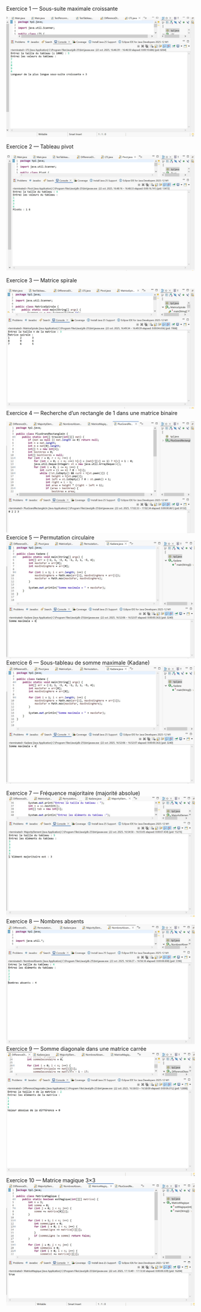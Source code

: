 Exercice 1 — Sous-suite maximale croissante

![image alt](https://raw.githubusercontent.com/ASMALAOUY/tp2.cpp/6156bfa23192751e1268ac4fac5404e2a01ca5c9/Capture%20d%E2%80%99%C3%A9cran%20ex1%20tp2.jpg)

Exercice 2 — Tableau pivot

![image alt](https://raw.githubusercontent.com/ASMALAOUY/tp2.cpp/6156bfa23192751e1268ac4fac5404e2a01ca5c9/Capture%20d%E2%80%99%C3%A9cran%202025-10-22%20164849.jpg)

Exercice 3 — Matrice spirale

![image alt](https://raw.githubusercontent.com/ASMALAOUY/tp2.cpp/6156bfa23192751e1268ac4fac5404e2a01ca5c9/Capture%20d%E2%80%99%C3%A9cran%20ex3tp2.jpg)
Exercice 4 — Recherche d’un rectangle de 1 dans une matrice binaire

![image alt](https://github.com/ASMALAOUY/tp2.cpp/blob/main/Capture%20d%E2%80%99%C3%A9cran%20ex4tp2.jpg?raw=true)
Exercice 5 — Permutation circulaire
![image alt](https://github.com/ASMALAOUY/tp2.cpp/blob/main/Capture%20d%E2%80%99%C3%A9cran%20ex6tp2.jpg?raw=true)
Exercice 6 — Sous-tableau de somme maximale (Kadane)
![image alt](https://github.com/ASMALAOUY/tp2.cpp/blob/main/Capture%20d%E2%80%99%C3%A9cran%20ex6tp2.jpg?raw=true)

Exercice 7 — Fréquence majoritaire (majorité absolue)
![image alt](https://raw.githubusercontent.com/ASMALAOUY/tp2.cpp/6156bfa23192751e1268ac4fac5404e2a01ca5c9/Capture%20d%E2%80%99%C3%A9cran%20ex7tp2.jpg)
Exercice 8 — Nombres absents
![image alt](https://raw.githubusercontent.com/ASMALAOUY/tp2.cpp/6156bfa23192751e1268ac4fac5404e2a01ca5c9/Capture%20d%E2%80%99%C3%A9cran%20ex8tp2.jpg)
Exercice 9 — Somme diagonale dans une matrice carrée
![image alt](https://raw.githubusercontent.com/ASMALAOUY/tp2.cpp/6156bfa23192751e1268ac4fac5404e2a01ca5c9/Capture%20d%E2%80%99%C3%A9cran%20ex9tp2.jpg)
Exercice 10 — Matrice magique 3×3
![image alt](https://github.com/ASMALAOUY/tp2.cpp/blob/main/ex10.jpg?raw=true)

